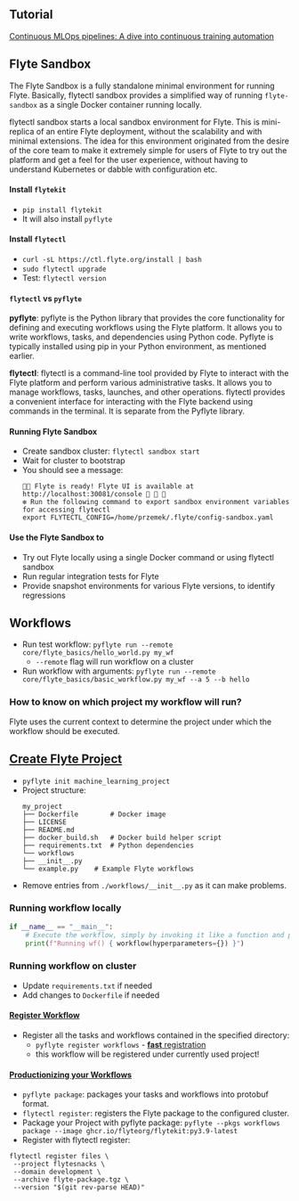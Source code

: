 ## Tutorial

[Continuous MLOps pipelines: A dive into continuous training automation](https://www.youtube.com/watch?v=p7XkKYvcFhw)

## Flyte Sandbox

The Flyte Sandbox is a fully standalone minimal environment for running Flyte. Basically, flytectl sandbox provides a 
simplified way of running `flyte-sandbox` as a single Docker container running locally.

flytectl sandbox starts a local sandbox environment for Flyte. This is mini-replica of an entire Flyte deployment, 
without the scalability and with minimal extensions. The idea for this environment originated from the desire of the 
core team to make it extremely simple for users of Flyte to try out the platform and get a feel for the user experience, 
without having to understand Kubernetes or dabble with configuration etc. 

#### Install `flytekit`

* `pip install flytekit`
* It will also install `pyflyte`

#### Install `flytectl`

* `curl -sL https://ctl.flyte.org/install | bash`
* `sudo flytectl upgrade`
* Test: `flytectl version`

#### `flytectl` vs `pyflyte`

**pyflyte**: pyflyte is the Python library that provides the core functionality for defining and executing workflows 
using the Flyte platform. It allows you to write workflows, tasks, and dependencies using Python code. 
Pyflyte is typically installed using pip in your Python environment, as mentioned earlier.

**flytectl**: flytectl is a command-line tool provided by Flyte to interact with the Flyte platform and perform 
various administrative tasks. It allows you to manage workflows, tasks, launches, and other operations. 
flytectl provides a convenient interface for interacting with the Flyte backend using commands in the terminal. 
It is separate from the Pyflyte library.

#### Running Flyte Sandbox

* Create sandbox cluster: `flytectl sandbox start`
* Wait for cluster to bootstrap
* You should see a message:
  ```
  👨‍💻 Flyte is ready! Flyte UI is available at http://localhost:30081/console 🚀 🚀 🎉 
  ❇️ Run the following command to export sandbox environment variables for accessing flytectl
  export FLYTECTL_CONFIG=/home/przemek/.flyte/config-sandbox.yaml
  ```

#### Use the Flyte Sandbox to
* Try out Flyte locally using a single Docker command or using flytectl sandbox
* Run regular integration tests for Flyte
* Provide snapshot environments for various Flyte versions, to identify regressions

## Workflows

* Run test workflow: `pyflyte run --remote core/flyte_basics/hello_world.py my_wf`
  * `--remote` flag will run workflow on a cluster
* Run workflow with arguments: `pyflyte run --remote core/flyte_basics/basic_workflow.py my_wf --a 5 --b hello`

### How to know on which project my workflow will run?

Flyte uses the current context to determine the project under which the workflow should be executed.


## [Create Flyte Project](https://docs.flyte.org/projects/cookbook/en/latest/getting_started/creating_flyte_project.html)

* `pyflyte init machine_learning_project`
* Project structure:
  ```
  my_project
  ├── Dockerfile        # Docker image
  ├── LICENSE
  ├── README.md
  ├── docker_build.sh   # Docker build helper script
  ├── requirements.txt  # Python dependencies
  └── workflows
  ├── __init__.py
  └── example.py    # Example Flyte workflows
  ```
* Remove entries from `./workflows/__init__.py` as it can make problems.

### Running workflow locally

```python
if __name__ == "__main__":
    # Execute the workflow, simply by invoking it like a function and passing in the necessary parameters
    print(f"Running wf() { workflow(hyperparameters={}) }")
```

### Running workflow on cluster

* Update `requirements.txt` if needed
* Add changes to `Dockerfile` if needed

#### [Register Workflow](https://docs.flyte.org/projects/cookbook/en/latest/getting_started/package_register.html#iterating-on-a-flyte-project)

* Register all the tasks and workflows contained in the specified directory:
  - `pyflyte register workflows` - [**fast** registration](https://docs.flyte.org/projects/cookbook/en/latest/getting_started/package_register.html#fast-registration)
  - this workflow will be registered under currently used project!

#### [Productionizing your Workflows](https://docs.flyte.org/projects/cookbook/en/latest/getting_started/package_register.html#productionizing-your-workflows)

* `pyflyte package`: packages your tasks and workflows into protobuf format.
* `flytectl register`: registers the Flyte package to the configured cluster.
* Package your Project with pyflyte package: `pyflyte --pkgs workflows package --image ghcr.io/flyteorg/flytekit:py3.9-latest`
* Register with flytectl register: 
 ```
 flytectl register files \
  --project flytesnacks \
  --domain development \
  --archive flyte-package.tgz \
  --version "$(git rev-parse HEAD)"
 ```
